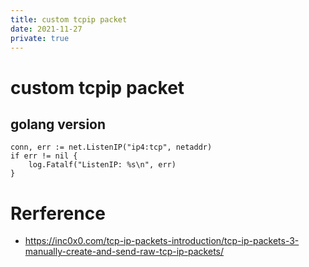 ```yaml
---
title: custom tcpip packet
date: 2021-11-27
private: true
---
```

# custom tcpip packet

## golang version
    conn, err := net.ListenIP("ip4:tcp", netaddr)
    if err != nil {
        log.Fatalf("ListenIP: %s\n", err)
    }

# Rerference
- https://inc0x0.com/tcp-ip-packets-introduction/tcp-ip-packets-3-manually-create-and-send-raw-tcp-ip-packets/